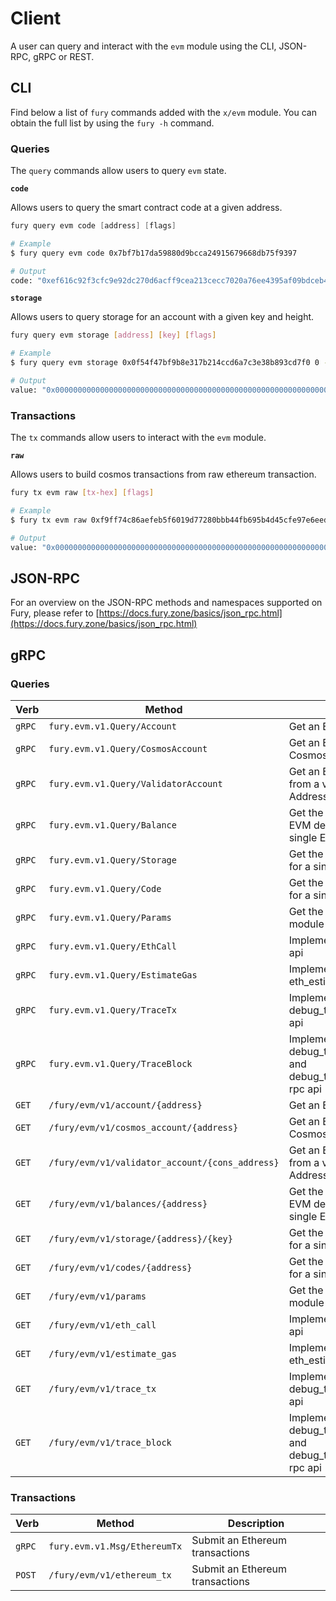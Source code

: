 <!--
order: 9
-->

# Client

A user can query and interact with the `evm` module using the CLI, JSON-RPC, gRPC or REST.

## CLI

Find below a list of `fury` commands added with the `x/evm` module. You can obtain the full list by using the `fury -h` command.

### Queries

The `query` commands allow users to query `evm` state.

**`code`**

Allows users to query the smart contract code at a given address.

```go
fury query evm code [address] [flags]
```

```bash
# Example
$ fury query evm code 0x7bf7b17da59880d9bcca24915679668db75f9397

# Output
code: "0xef616c92f3cfc9e92dc270d6acff9cea213cecc7020a76ee4395af09bdceb4837a1ebdb5735e11e7d3adb6104e0c3ac55180b4ddf5e54d022cc5e8837f6a4f971b"
```

**`storage`**

Allows users to query storage for an account with a given key and height.

```bash
fury query evm storage [address] [key] [flags]
```

```bash
# Example
$ fury query evm storage 0x0f54f47bf9b8e317b214ccd6a7c3e38b893cd7f0 0 --height 0

# Output
value: "0x0000000000000000000000000000000000000000000000000000000000000000"
```

### Transactions

The `tx` commands allow users to interact with the `evm` module.

**`raw`**

Allows users to build cosmos transactions from raw ethereum transaction.

```bash
fury tx evm raw [tx-hex] [flags]
```

```bash
# Example
$ fury tx evm raw 0xf9ff74c86aefeb5f6019d77280bbb44fb695b4d45cfe97e6eed7acd62905f4a85034d5c68ed25a2e7a8eeb9baf1b84

# Output
value: "0x0000000000000000000000000000000000000000000000000000000000000000"
```

## JSON-RPC

For an overview on  the JSON-RPC methods and namespaces supported on Fury, please refer to [https://docs.fury.zone/basics/json_rpc.html](https://docs.fury.zone/basics/json_rpc.html)

## gRPC

### Queries

| Verb   | Method                                               | Description                                                                |
| ------ | ---------------------------------------------------- | -------------------------------------------------------------------------- |
| `gRPC` | `fury.evm.v1.Query/Account`                     | Get an Ethereum account                                                    |
| `gRPC` | `fury.evm.v1.Query/CosmosAccount`               | Get an Ethereum account's Cosmos Address                                   |
| `gRPC` | `fury.evm.v1.Query/ValidatorAccount`            | Get an Ethereum account's from a validator consensus Address               |
| `gRPC` | `fury.evm.v1.Query/Balance`                     | Get the balance of a the EVM denomination for a single EthAccount.         |
| `gRPC` | `fury.evm.v1.Query/Storage`                     | Get the balance of all coins for a single account                          |
| `gRPC` | `fury.evm.v1.Query/Code`                        | Get the balance of all coins for a single account                          |
| `gRPC` | `fury.evm.v1.Query/Params`                      | Get the parameters of x/evm module                                         |
| `gRPC` | `fury.evm.v1.Query/EthCall`                     | Implements the eth_call rpc api                                            |
| `gRPC` | `fury.evm.v1.Query/EstimateGas`                 | Implements the eth_estimateGas rpc api                                     |
| `gRPC` | `fury.evm.v1.Query/TraceTx`                     | Implements the debug_traceTransaction rpc api                              |
| `gRPC` | `fury.evm.v1.Query/TraceBlock`                  | Implements the debug_traceBlockByNumber and debug_traceBlockByHash rpc api |
| `GET`  | `/fury/evm/v1/account/{address}`                | Get an Ethereum account                                                    |
| `GET`  | `/fury/evm/v1/cosmos_account/{address}`         | Get an Ethereum account's Cosmos Address                                   |
| `GET`  | `/fury/evm/v1/validator_account/{cons_address}` | Get an Ethereum account's from a validator consensus Address               |
| `GET`  | `/fury/evm/v1/balances/{address}`               | Get the balance of a the EVM denomination for a single EthAccount.         |
| `GET`  | `/fury/evm/v1/storage/{address}/{key}`          | Get the balance of all coins for a single account                          |
| `GET`  | `/fury/evm/v1/codes/{address}`                  | Get the balance of all coins for a single account                          |
| `GET`  | `/fury/evm/v1/params`                           | Get the parameters of x/evm module                                         |
| `GET`  | `/fury/evm/v1/eth_call`                         | Implements the eth_call rpc api                                            |
| `GET`  | `/fury/evm/v1/estimate_gas`                     | Implements the eth_estimateGas rpc api                                     |
| `GET`  | `/fury/evm/v1/trace_tx`                         | Implements the debug_traceTransaction rpc api                              |
| `GET`  | `/fury/evm/v1/trace_block`                      | Implements the debug_traceBlockByNumber and debug_traceBlockByHash rpc api |

### Transactions

| Verb   | Method                            | Description                     |
| ------ | --------------------------------- | ------------------------------- |
| `gRPC` | `fury.evm.v1.Msg/EthereumTx` | Submit an Ethereum transactions |
| `POST` | `/fury/evm/v1/ethereum_tx`   | Submit an Ethereum transactions |

